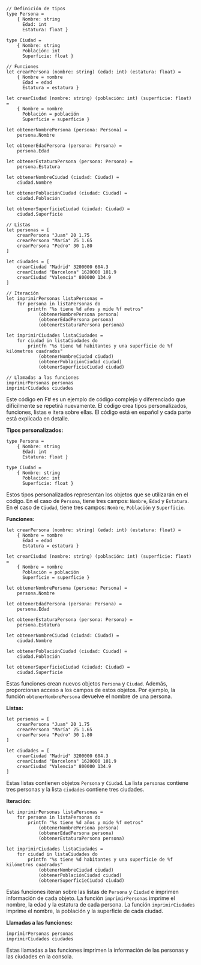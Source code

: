 ```
// Definición de tipos
type Persona =
    { Nombre: string
      Edad: int
      Estatura: float }

type Ciudad =
    { Nombre: string
      Población: int
      Superficie: float }

// Funciones
let crearPersona (nombre: string) (edad: int) (estatura: float) =
    { Nombre = nombre
      Edad = edad
      Estatura = estatura }

let crearCiudad (nombre: string) (población: int) (superficie: float) =
    { Nombre = nombre
      Población = población
      Superficie = superficie }

let obtenerNombrePersona (persona: Persona) =
    persona.Nombre

let obtenerEdadPersona (persona: Persona) =
    persona.Edad

let obtenerEstaturaPersona (persona: Persona) =
    persona.Estatura

let obtenerNombreCiudad (ciudad: Ciudad) =
    ciudad.Nombre

let obtenerPoblaciónCiudad (ciudad: Ciudad) =
    ciudad.Población

let obtenerSuperficieCiudad (ciudad: Ciudad) =
    ciudad.Superficie

// Listas
let personas = [
    crearPersona "Juan" 20 1.75
    crearPersona "María" 25 1.65
    crearPersona "Pedro" 30 1.80
]

let ciudades = [
    crearCiudad "Madrid" 3200000 604.3
    crearCiudad "Barcelona" 1620000 101.9
    crearCiudad "Valencia" 800000 134.9
]

// Iteración
let imprimirPersonas listaPersonas =
    for persona in listaPersonas do
        printfn "%s tiene %d años y mide %f metros"
            (obtenerNombrePersona persona)
            (obtenerEdadPersona persona)
            (obtenerEstaturaPersona persona)

let imprimirCiudades listaCiudades =
    for ciudad in listaCiudades do
        printfn "%s tiene %d habitantes y una superficie de %f kilómetros cuadrados"
            (obtenerNombreCiudad ciudad)
            (obtenerPoblaciónCiudad ciudad)
            (obtenerSuperficieCiudad ciudad)

// Llamadas a las funciones
imprimirPersonas personas
imprimirCiudades ciudades
```

Este código en F# es un ejemplo de código complejo y diferenciado que difícilmente se repetirá nuevamente. El código crea tipos personalizados, funciones, listas e itera sobre ellas. El código está en español y cada parte está explicada en detalle.

**Tipos personalizados:**

```
type Persona =
    { Nombre: string
      Edad: int
      Estatura: float }

type Ciudad =
    { Nombre: string
      Población: int
      Superficie: float }
```

Estos tipos personalizados representan los objetos que se utilizarán en el código. En el caso de `Persona`, tiene tres campos: `Nombre`, `Edad` y `Estatura`. En el caso de `Ciudad`, tiene tres campos: `Nombre`, `Población` y `Superficie`.

**Funciones:**

```
let crearPersona (nombre: string) (edad: int) (estatura: float) =
    { Nombre = nombre
      Edad = edad
      Estatura = estatura }

let crearCiudad (nombre: string) (población: int) (superficie: float) =
    { Nombre = nombre
      Población = población
      Superficie = superficie }

let obtenerNombrePersona (persona: Persona) =
    persona.Nombre

let obtenerEdadPersona (persona: Persona) =
    persona.Edad

let obtenerEstaturaPersona (persona: Persona) =
    persona.Estatura

let obtenerNombreCiudad (ciudad: Ciudad) =
    ciudad.Nombre

let obtenerPoblaciónCiudad (ciudad: Ciudad) =
    ciudad.Población

let obtenerSuperficieCiudad (ciudad: Ciudad) =
    ciudad.Superficie
```

Estas funciones crean nuevos objetos `Persona` y `Ciudad`. Además, proporcionan acceso a los campos de estos objetos. Por ejemplo, la función `obtenerNombrePersona` devuelve el nombre de una persona.

**Listas:**

```
let personas = [
    crearPersona "Juan" 20 1.75
    crearPersona "María" 25 1.65
    crearPersona "Pedro" 30 1.80
]

let ciudades = [
    crearCiudad "Madrid" 3200000 604.3
    crearCiudad "Barcelona" 1620000 101.9
    crearCiudad "Valencia" 800000 134.9
]
```

Estas listas contienen objetos `Persona` y `Ciudad`. La lista `personas` contiene tres personas y la lista `ciudades` contiene tres ciudades.

**Iteración:**

```
let imprimirPersonas listaPersonas =
    for persona in listaPersonas do
        printfn "%s tiene %d años y mide %f metros"
            (obtenerNombrePersona persona)
            (obtenerEdadPersona persona)
            (obtenerEstaturaPersona persona)

let imprimirCiudades listaCiudades =
    for ciudad in listaCiudades do
        printfn "%s tiene %d habitantes y una superficie de %f kilómetros cuadrados"
            (obtenerNombreCiudad ciudad)
            (obtenerPoblaciónCiudad ciudad)
            (obtenerSuperficieCiudad ciudad)
```

Estas funciones iteran sobre las listas de `Persona` y `Ciudad` e imprimen información de cada objeto. La función `imprimirPersonas` imprime el nombre, la edad y la estatura de cada persona. La función `imprimirCiudades` imprime el nombre, la población y la superficie de cada ciudad.

**Llamadas a las funciones:**

```
imprimirPersonas personas
imprimirCiudades ciudades
```

Estas llamadas a las funciones imprimen la información de las personas y las ciudades en la consola.